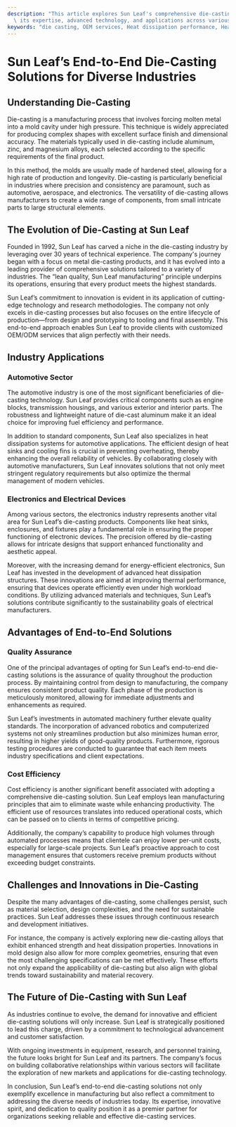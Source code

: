 ```yaml
---
description: "This article explores Sun Leaf's comprehensive die-casting solutions, highlighting\
  \ its expertise, advanced technology, and applications across various industries."
keywords: "die casting, OEM services, Heat dissipation performance, Heat dissipation system"
---
```

# Sun Leaf’s End-to-End Die-Casting Solutions for Diverse Industries

## Understanding Die-Casting

Die-casting is a manufacturing process that involves forcing molten metal into a mold cavity under high pressure. This technique is widely appreciated for producing complex shapes with excellent surface finish and dimensional accuracy. The materials typically used in die-casting include aluminum, zinc, and magnesium alloys, each selected according to the specific requirements of the final product.

In this method, the molds are usually made of hardened steel, allowing for a high rate of production and longevity. Die-casting is particularly beneficial in industries where precision and consistency are paramount, such as automotive, aerospace, and electronics. The versatility of die-casting allows manufacturers to create a wide range of components, from small intricate parts to large structural elements.

## The Evolution of Die-Casting at Sun Leaf

Founded in 1992, Sun Leaf has carved a niche in the die-casting industry by leveraging over 30 years of technical experience. The company's journey began with a focus on metal die-casting products, and it has evolved into a leading provider of comprehensive solutions tailored to a variety of industries. The “lean quality, Sun Leaf manufacturing” principle underpins its operations, ensuring that every product meets the highest standards.

Sun Leaf’s commitment to innovation is evident in its application of cutting-edge technology and research methodologies. The company not only excels in die-casting processes but also focuses on the entire lifecycle of production—from design and prototyping to tooling and final assembly. This end-to-end approach enables Sun Leaf to provide clients with customized OEM/ODM services that align perfectly with their needs.

## Industry Applications

### Automotive Sector

The automotive industry is one of the most significant beneficiaries of die-casting technology. Sun Leaf provides critical components such as engine blocks, transmission housings, and various exterior and interior parts. The robustness and lightweight nature of die-cast aluminum make it an ideal choice for improving fuel efficiency and performance.

In addition to standard components, Sun Leaf also specializes in heat dissipation systems for automotive applications. The efficient design of heat sinks and cooling fins is crucial in preventing overheating, thereby enhancing the overall reliability of vehicles. By collaborating closely with automotive manufacturers, Sun Leaf innovates solutions that not only meet stringent regulatory requirements but also optimize the thermal management of modern vehicles.

### Electronics and Electrical Devices

Among various sectors, the electronics industry represents another vital area for Sun Leaf’s die-casting products. Components like heat sinks, enclosures, and fixtures play a fundamental role in ensuring the proper functioning of electronic devices. The precision offered by die-casting allows for intricate designs that support enhanced functionality and aesthetic appeal.

Moreover, with the increasing demand for energy-efficient electronics, Sun Leaf has invested in the development of advanced heat dissipation structures. These innovations are aimed at improving thermal performance, ensuring that devices operate efficiently even under high workload conditions. By utilizing advanced materials and techniques, Sun Leaf’s solutions contribute significantly to the sustainability goals of electrical manufacturers.

## Advantages of End-to-End Solutions

### Quality Assurance

One of the principal advantages of opting for Sun Leaf’s end-to-end die-casting solutions is the assurance of quality throughout the production process. By maintaining control from design to manufacturing, the company ensures consistent product quality. Each phase of the production is meticulously monitored, allowing for immediate adjustments and enhancements as required. 

Sun Leaf’s investments in automated machinery further elevate quality standards. The incorporation of advanced robotics and computerized systems not only streamlines production but also minimizes human error, resulting in higher yields of good-quality products. Furthermore, rigorous testing procedures are conducted to guarantee that each item meets industry specifications and client expectations.

### Cost Efficiency

Cost efficiency is another significant benefit associated with adopting a comprehensive die-casting solution. Sun Leaf employs lean manufacturing principles that aim to eliminate waste while enhancing productivity. The efficient use of resources translates into reduced operational costs, which can be passed on to clients in terms of competitive pricing.

Additionally, the company’s capability to produce high volumes through automated processes means that clientele can enjoy lower per-unit costs, especially for large-scale projects. Sun Leaf’s proactive approach to cost management ensures that customers receive premium products without exceeding budget constraints.

## Challenges and Innovations in Die-Casting

Despite the many advantages of die-casting, some challenges persist, such as material selection, design complexities, and the need for sustainable practices. Sun Leaf addresses these issues through continuous research and development initiatives.

For instance, the company is actively exploring new die-casting alloys that exhibit enhanced strength and heat dissipation properties. Innovations in mold design also allow for more complex geometries, ensuring that even the most challenging specifications can be met effectively. These efforts not only expand the applicability of die-casting but also align with global trends toward sustainability and material recovery.

## The Future of Die-Casting with Sun Leaf

As industries continue to evolve, the demand for innovative and efficient die-casting solutions will only increase. Sun Leaf is strategically positioned to lead this charge, driven by a commitment to technological advancement and customer satisfaction.

With ongoing investments in equipment, research, and personnel training, the future looks bright for Sun Leaf and its partners. The company’s focus on building collaborative relationships within various sectors will facilitate the exploration of new markets and applications for die-casting technology.

In conclusion, Sun Leaf’s end-to-end die-casting solutions not only exemplify excellence in manufacturing but also reflect a commitment to addressing the diverse needs of industries today. Its expertise, innovative spirit, and dedication to quality position it as a premier partner for organizations seeking reliable and effective die-casting services.
